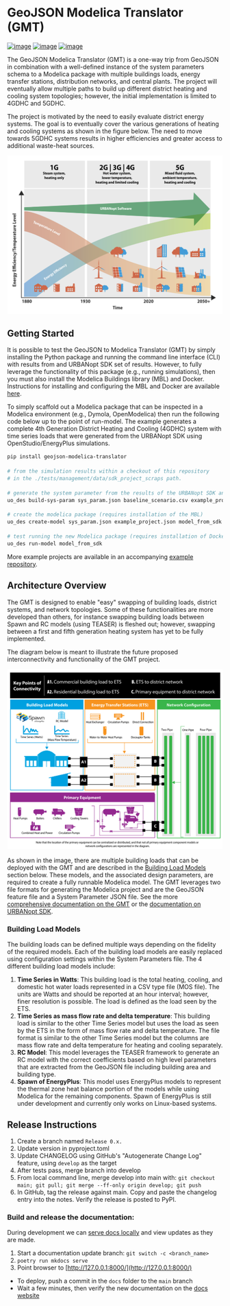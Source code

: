 # GeoJSON Modelica Translator (GMT)

[![image](https://github.com/urbanopt/geojson-modelica-translator/actions/workflows/ci.yml/badge.svg?branch=develop)](https://github.com/urbanopt/geojson-modelica-translator/actions/workflows/ci.yml)
[![image](https://coveralls.io/repos/github/urbanopt/geojson-modelica-translator/badge.svg?branch=develop)](https://coveralls.io/github/urbanopt/geojson-modelica-translator?branch=develop)
[![image](https://badge.fury.io/py/geojson-modelica-translator.svg)](https://badge.fury.io/py/geojson-modelica-translator)

The GeoJSON Modelica Translator (GMT) is a one-way trip from GeoJSON in combination with a well-defined instance of the system parameters schema to a Modelica package with multiple buildings loads, energy transfer stations, distribution networks, and central plants. The project will eventually allow multiple paths to build up different district heating and cooling system topologies; however, the initial implementation is limited to 4GDHC and 5GDHC.

The project is motivated by the need to easily evaluate district energy systems. The goal is to eventually cover the various generations of heating and cooling systems as shown in the figure below. The need to move towards 5GDHC systems results in higher efficiencies and greater access to additional waste-heat sources.

![image](https://raw.githubusercontent.com/urbanopt/geojson-modelica-translator/develop/docs/images/des-generations.png)

## Getting Started

It is possible to test the GeoJSON to Modelica Translator (GMT) by simply installing the Python package and running the command line interface (CLI) with results from and URBANopt SDK set of results. However, to fully leverage the functionality of this package (e.g., running simulations), then you must also install the Modelica Buildings library (MBL) and Docker. Instructions for installing and configuring the MBL and Docker are available [here](docs/getting_started.rst).

To simply scaffold out a Modelica package that can be inspected in a Modelica environment (e.g., Dymola, OpenModelica) then run the following code below up to the point of run-model. The example generates a complete 4th Generation District Heating and Cooling (4GDHC) system with time series loads that were generated from the URBANopt SDK using OpenStudio/EnergyPlus simulations.

``` bash
pip install geojson-modelica-translator

# from the simulation results within a checkout of this repository
# in the ./tests/management/data/sdk_project_scraps path.

# generate the system parameter from the results of the URBANopt SDK and OpenStudio Simulations
uo_des build-sys-param sys_param.json baseline_scenario.csv example_project.json

# create the modelica package (requires installation of the MBL)
uo_des create-model sys_param.json example_project.json model_from_sdk

# test running the new Modelica package (requires installation of Docker)
uo_des run-model model_from_sdk
```

More example projects are available in an accompanying [example repository](https://github.com/urbanopt/geojson-modelica-translator-examples).

## Architecture Overview

The GMT is designed to enable "easy" swapping of building loads, district systems, and network topologies. Some of these functionalities are more developed than others, for instance swapping building loads between Spawn and RC models (using TEASER) is fleshed out; however, swapping between a first and fifth generation heating system has yet to be fully implemented.

The diagram below is meant to illustrate the future proposed interconnectivity and functionality of the GMT project.

![image](https://raw.githubusercontent.com/urbanopt/geojson-modelica-translator/develop/docs/images/des-connections.png)

As shown in the image, there are multiple building loads that can be deployed with the GMT and are described in the [Building Load Models](#building-load-models) section below. These models, and the associated design parameters, are required to create a fully runnable Modelica model. The GMT leverages two file formats for generating the Modelica project and are the GeoJSON feature file and a System Parameter JSON file. See the more [comprehensive documentation on the GMT](https://docs.urbanopt.net/geojson-modelica-translator/) or the [documentation on URBANopt SDK](https://docs.urbanopt.net/).

### Building Load Models

The building loads can be defined multiple ways depending on the fidelity of the required models. Each of the building load models are easily replaced using configuration settings within the System Parameters file. The 4 different building load models include:

1. **Time Series in Watts**: This building load is the total heating, cooling, and domestic hot water loads represented in a CSV type file (MOS file). The units are Watts and should be reported at an hour interval; however, finer resolution is possible. The load is defined as the load seen by the ETS.
2. **Time Series as mass flow rate and delta temperature**: This building load is similar to the other Time Series model but uses the load as seen by the ETS in the form of mass flow rate and delta temperature. The file format is similar to the other Time Series model but the columns are mass flow rate and delta temperature for heating and cooling separately.
3. **RC Model**: This model leverages the TEASER framework to generate an RC model with the correct coefficients based on high level parameters that are extracted from the GeoJSON file including building area and building type.
4. **Spawn of EnergyPlus**: This model uses EnergyPlus models to represent the thermal zone heat balance portion of the models while using Modelica for the remaining components. Spawn of EnergyPlus is still under development and currently only works on Linux-based systems.

## Release Instructions

1. Create a branch named `Release 0.x.`
1. Update version in pyproject.toml
2. Update CHANGELOG using GitHub's "Autogenerate Change Log" feature, using `develop` as the target
3. After tests pass, merge branch into develop
4. From local command line, merge develop into main with: `git checkout main; git pull; git merge --ff-only origin develop; git push`
5. In GitHub, tag the release against main. Copy and paste the changelog entry into the notes. Verify the release is posted to PyPI.

### Build and release the documentation:

During development we can [serve docs locally](https://squidfunk.github.io/mkdocs-material/creating-your-site/#previewing-as-you-write) and view updates as they are made.

   1. Start a documentation update branch: `git switch -c <branch_name>`
   1. `poetry run mkdocs serve`
   1. Point browser to [http://127.0.0.1:8000/](http://127.0.0.1:8000/)

- To deploy, push a commit in the `docs` folder to the `main` branch
- Wait a few minutes, then verify the new documentation on the [docs website](https://nrel.github.io/geojson-modelica-translator/)
